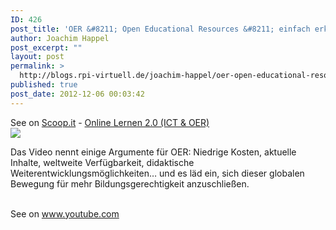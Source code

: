 ```yaml
---
ID: 426
post_title: 'OER &#8211; Open Educational Resources &#8211; einfach erklärt'
author: Joachim Happel
post_excerpt: ""
layout: post
permalink: >
  http://blogs.rpi-virtuell.de/joachim-happel/oer-open-educational-resources-einfach-erklart/
published: true
post_date: 2012-12-06 00:03:42
---
```

See on <a href='http://www.scoop.it/t/online-lernen-2-0/p/3214507248/oer-open-educational-resources-einfach-erklart'>Scoop.it</a> - <a href='http://www.scoop.it/t/online-lernen-2-0'>Online Lernen 2.0 (ICT &amp; OER)</a><br /><a href='http://www.scoop.it/t/online-lernen-2-0/p/3214507248/oer-open-educational-resources-einfach-erklart'><img src='http://img.scoop.it/ny6KeEuLjoPjjkLqvnLm-zl72eJkfbmt4t8yenImKBXEejxNn4ZJNZ2ss5Ku7Cxt' /></a><br /><p>Das Video nennt einige Argumente f&uuml;r OER: Niedrige Kosten, aktuelle Inhalte, weltweite Verf&uuml;gbarkeit, didaktische Weiterentwicklungsm&ouml;glichkeiten&hellip; und es l&auml;d ein, sich dieser globalen Bewegung f&uuml;r mehr Bildungsgerechtigkeit anzuschlie&szlig;en.</p><br />See on <a href='http://www.youtube.com/watch?v=kzOrodJGVbE'>www.youtube.com</a>